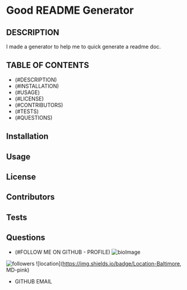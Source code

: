 
# Good README Generator

## DESCRIPTION

I made a generator to help me to quick generate a readme doc.


## TABLE OF CONTENTS

* (#DESCRIPTION)
* (#INSTALLATION)
* (#USAGE)
* (#LICENSE)
* (#CONTRIBUTORS)
* (#TESTS)
* (#QUESTIONS)


## Installation


## Usage


## License


## Contributors


## Tests


## Questions



  * (#FOLLOW ME ON GITHUB - PROFILE)
  ![bioImage](https://avatars0.githubusercontent.com/u/59583325?v=4&s=200)

  ![followers](https://img.shields.io/badge/Followers-8-brightgreen)
  ![location](https://img.shields.io/badge/Location-Baltimore, MD-pink)
  * GITHUB EMAIL

